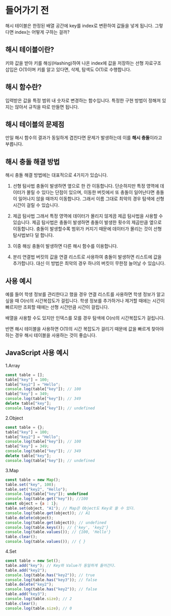 
# 들어가기 전

해시 테이블은 한정된 배열 공간에 key를 index로 변환하여 값들을 넣게 됩니다.
그렇다면 index는 어떻게 구하는 걸까?
[](/images/array.png)

## 해시 테이블이란?

키와 값을 받아 키를 해싱(Hashing)하여 나온 index에 값을 저장하는 선형 자료구조
삽입은 O(1)이며 키를 알고 있다면, 삭제, 탐색도 O(1)로 수행합니다.

[](/images/hash-table.png)

## 해시 함수란?

입력받은 값을 특정 범위 내 숫자로 변경하는 함수입니다.
특정한 구현 방법이 정해져 있지는 않아서 규칙을 따로 만들면 됩니다.

## 해시 테이블의 문제점

만일 해시 함수의 결과가 동일하게 겹친다면 문제가 발생하는데 이를 **해시 충돌**이라고 부릅니다.
[](/images/hash-table-problem.png)


## 해시 충돌 해결 방법

해시 충돌 해결 방법에는 대표적으로 4가지가 있습니다.

1. 선형 탐사법
충돌이 발생하면 옆으로 한 칸 이동합니다.
단순하지만 특정 영역에 데이터가 몰릴 수 있다는 단점이 있으며,
이동한 버킷에서 또 충돌이 일어난다면 충돌이 일어나지 않을 때까지 이동합니다. 그래서 이름 그대로 최악의 경우 탐색에 선형 시간이 걸릴 수 있습니다.
[](/images/linear-probing.png)

2. 제곱 탐사법
그래서 특정 영역에 데이터가 몰리지 않게끔 제곱 탐사법을 사용할 수 있습니다.
제곱 탐사법은 충돌이 발생하면 충돌이 발생한 횟수의 제곱만큼 옆으로 이동합니다.
충돌이 발생할수록 범위가 커지기 때문에 데이터가 몰리는 것이 선형 탐사법보다 덜 합니다.
[](/images/%EC%A0%9C%EA%B3%B1%20%ED%83%90%EC%82%AC%EB%B2%95.png)

3. 이중 해싱
충돌이 발생하면 다른 해시 함수를 이용합니다.
[](/images/%EC%9D%B4%EC%A4%91%20%ED%95%B4%EC%8B%B1.png)

4. 분리 연결법
버킷의 값을 연결 리스트로 사용하여 충돌이 발생하면 리스트에 값을 추가합니다.
대신 이 방법은 최악의 경우 하나의 버킷이 무한정 늘어날 수 있습니다.
[](/images/%EB%B6%84%EB%A6%AC%EC%97%B0%EA%B2%B0%EB%B2%95.png)

## 사용 예시

예를 들어 학생 정보를 관리한다고 했을 경우
연결 리스트를 사용하면 학생 정보가 알고 싶을 때 O(n)의 시간복잡도가 걸립니다. 학생 정보를 추가하거나 제거할 때에는 시간이 빠르지만 조회할 때에는 선형 시간만큼 시간이 걸립니다.

배열을 사용할 수도 있지만 인덱스를 모를 경우 탐색에 O(n)의 시간복잡도가 걸립니다.

반면 해시 테이블을 사용하면 O(1)의 시간 복잡도가 걸리기 때문에 값을 빠르게 찾아야하는 경우 해시 테이블을 사용하는 것이 좋습니다.


## JavaScript 사용 예시

1.Array

```javascript
const table = [];
table["key"] = 100;
table["key2"] = "Hello";
console.log(table["key"]); // 100
table["key"] = 349;
console.log(table["key"]); // 349
delete table["key"];
console.log(table["key"]); // undefined
```

2.Object

```javascript
const table = {};
table["key"] = 100;
table["key2"] = "Hello";
console.log(table["key"]); // 100
table["key"] = 349;
console.log(table["key"]); // 349
delete table["key"];
console.log(table["key"]); // undefined
```

3.Map

```javascript
const table = new Map();
table.set("key", 100);
table.set("key2", "Hello");
console.log(table["key"]); undefined
console.log(table.get("key")); //100
const object = {a : 1};
table.set(object, "A1"); // Map은 Object도 Key로 쓸 수 있다.
console.log(table.get(object)); // A1
table.delete(object);
console.log(table.get(object)); // undefined
console.log(table.keys()); // {'key', 'key2'}
console.log(table.values()); // {100, 'Hello'}
table.clear();
console.log(table.values()); // { }
```

4.Set

```javascript
const table = new Set();
table.add("key"); // Key와 Value가 동일하게 들어간다.
table.add("key2");
console.log(table.has("key2")); // true
console.log(table.has("key3")); // false
table.delete("key2");
console.log(table.has("key2")); // false
table.add("key3");
console.log(table.size); // 2
table.clear();
console.log(table.size); // 0
```